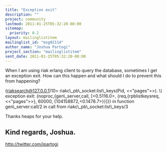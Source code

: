 ```yaml
---
title: "Exception exit"
description: ""
project: community
lastmod: 2011-01-25T05:32:20-08:00
sitemap:
  priority: 0.2
layout: mailinglistitem
mailinglist_id: "msg02114"
author_name: "Joshua Partogi"
project_section: "mailinglistitem"
sent_date: 2011-01-25T05:32:20-08:00
---
```



When I am using riak erlang client to query the database, sometimes I get an
exception exit. How can this happen and what should I do to prevent this
from happening?

(riaksearch@127.0.0.1)10&gt; riakc\\_pb\\_socket:list\\_keys(Pid, &lt;&lt;"pages"&gt;&gt;).
\\*\\* exception exit: {noproc,{gen\\_server,call,
 [&lt;0.5116.0&gt;,
 {req,{rpblistkeysreq,&lt;&lt;"pages"&gt;&gt;},
 60000,
 {104158872,&lt;0.1478.7&gt;}}]}}
 in function gen\\_server:call/2
 in call from riakc\\_pb\\_socket:list\\_keys/3

Thanks heaps for your help.

Kind regards,
Joshua.
-- 
http://twitter.com/jpartogi 
